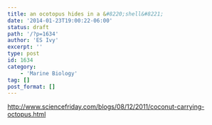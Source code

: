```yaml
---
title: an ocotopus hides in a &#8220;shell&#8221;
date: '2014-01-23T19:00:22-06:00'
status: draft
path: '/?p=1634'
author: 'ES Ivy'
excerpt: ''
type: post
id: 1634
category:
    - 'Marine Biology'
tag: []
post_format: []
---
```

<http://www.sciencefriday.com/blogs/08/12/2011/coconut-carrying-octopus.html>